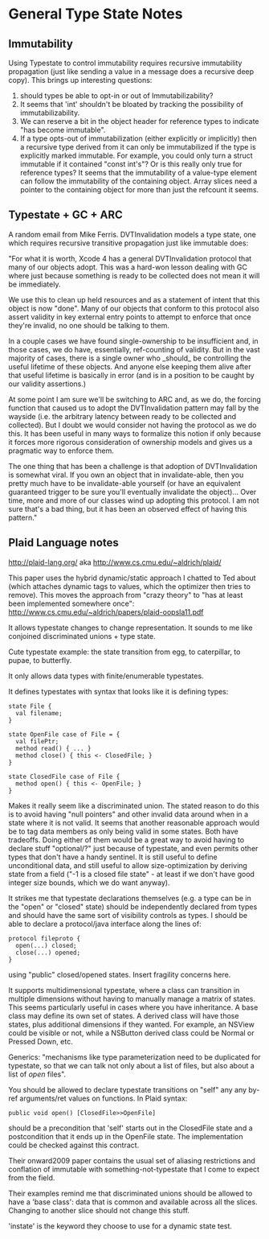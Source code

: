 General Type State Notes
========================

Immutability
------------

Using Typestate to control immutability requires recursive immutability
propagation (just like sending a value in a message does a recursive
deep copy). This brings up interesting questions:

1.  should types be able to opt-in or out of Immutabilizability?
2.  It seems that 'int' shouldn't be bloated by tracking the possibility
    of immutabilizability.
3.  We can reserve a bit in the object header for reference types to
    indicate "has become immutable".
4.  If a type opts-out of immutabilization (either explicitly
    or implicitly) then a recursive type derived from it can only be
    immutabilized if the type is explicitly marked immutable. For
    example, you could only turn a struct immutable if it contained
    "const int's"? Or is this really only true for reference types? It
    seems that the immutability of a value-type element can follow the
    immutability of the containing object. Array slices need a pointer
    to the containing object for more than just the refcount it seems.

Typestate + GC + ARC
--------------------

A random email from Mike Ferris. DVTInvalidation models a type state,
one which requires recursive transitive propagation just like immutable
does:

"For what it is worth, Xcode 4 has a general DVTInvalidation protocol
that many of our objects adopt. This was a hard-won lesson dealing with
GC where just because something is ready to be collected does not mean
it will be immediately.

We use this to clean up held resources and as a statement of intent that
this object is now "done". Many of our objects that conform to this
protocol also assert validity in key external entry points to attempt to
enforce that once they're invalid, no one should be talking to them.

In a couple cases we have found single-ownership to be insufficient and,
in those cases, we do have, essentially, ref-counting of validity. But
in the vast majority of cases, there is a single owner who \_should\_ be
controlling the useful lifetime of these objects. And anyone else
keeping them alive after that useful lifetime is basically in error (and
is in a position to be caught by our validity assertions.)

At some point I am sure we'll be switching to ARC and, as we do, the
forcing function that caused us to adopt the DVTInvalidation pattern may
fall by the wayside (i.e. the arbitrary latency between ready to be
collected and collected). But I doubt we would consider not having the
protocol as we do this. It has been useful in many ways to formalize
this notion if only because it forces more rigorous consideration of
ownership models and gives us a pragmatic way to enforce them.

The one thing that has been a challenge is that adoption of
DVTInvalidation is somewhat viral. If you own an object that in
invalidate-able, then you pretty much have to be invalidate-able
yourself (or have an equivalent guaranteed trigger to be sure you'll
eventually invalidate the object)... Over time, more and more of our
classes wind up adopting this protocol. I am not sure that's a bad
thing, but it has been an observed effect of having this pattern."

Plaid Language notes
--------------------

<http://plaid-lang.org/> aka <http://www.cs.cmu.edu/~aldrich/plaid/>

This paper uses the hybrid dynamic/static approach I chatted to Ted
about (which attaches dynamic tags to values, which the optimizer then
tries to remove). This moves the approach from "crazy theory" to "has at
least been implemented somewhere once":
<http://www.cs.cmu.edu/~aldrich/papers/plaid-oopsla11.pdf>

It allows typestate changes to change representation. It sounds to me
like conjoined discriminated unions + type state.

Cute typestate example: the state transition from egg, to caterpillar,
to pupae, to butterfly.

It only allows data types with finite/enumerable typestates.

It defines typestates with syntax that looks like it is defining types:

    state File {
      val filename;
    }

    state OpenFile case of File = {
      val filePtr;
      method read() { ... }
      method close() { this <- ClosedFile; }
    }

    state ClosedFile case of File {
      method open() { this <- OpenFile; }
    }

Makes it really seem like a discriminated union. The stated reason to do
this is to avoid having "null pointers" and other invalid data around
when in a state where it is not valid. It seems that another reasonable
approach would be to tag data members as only being valid in some
states. Both have tradeoffs. Doing either of them would be a great way
to avoid having to declare stuff "optional/?" just because of typestate,
and even permits other types that don't have a handy sentinel. It is
still useful to define unconditional data, and still useful to allow
size-optimization by deriving state from a field ("-1 is a closed file
state" - at least if we don't have good integer size bounds, which we do
want anyway).

It strikes me that typestate declarations themselves (e.g. a type can be
in the "open" or "closed" state) should be independently declared from
types and should have the same sort of visibility controls as types. I
should be able to declare a protocol/java interface along the lines of:

    protocol fileproto {
      open(...) closed;
      close(...) opened;
    }

using "public" closed/opened states. Insert fragility concerns here.

It supports multidimensional typestate, where a class can transition in
multiple dimensions without having to manually manage a matrix of
states. This seems particularly useful in cases where you have
inheritance. A base class may define its own set of states. A derived
class will have those states, plus additional dimensions if they wanted.
For example, an NSView could be visible or not, while a NSButton derived
class could be Normal or Pressed Down, etc.

Generics: "mechanisms like type parameterization need to be duplicated
for typestate, so that we can talk not only about a list of files, but
also about a list of *open* files".

You should be allowed to declare typestate transitions on "self" any any
by-ref arguments/ret values on functions. In Plaid syntax:

    public void open() [ClosedFile>>OpenFile]

should be a precondition that 'self' starts out in the ClosedFile state
and a postcondition that it ends up in the OpenFile state. The
implementation could be checked against this contract.

Their onward2009 paper contains the usual set of aliasing restrictions
and conflation of immutable with something-not-typestate that I come to
expect from the field.

Their examples remind me that discriminated unions should be allowed to
have a 'base class': data that is common and available across all the
slices. Changing to another slice should not change this stuff.

'instate' is the keyword they choose to use for a dynamic state test.
